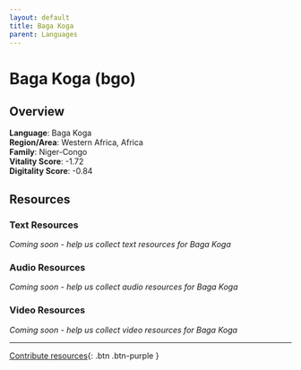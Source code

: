 ```yaml
---
layout: default
title: Baga Koga
parent: Languages
---
```


# Baga Koga (bgo)

## Overview

**Language**: Baga Koga  
**Region/Area**: Western Africa, Africa  
**Family**: Niger-Congo  
**Vitality Score**: -1.72  
**Digitality Score**: -0.84  

## Resources

### Text Resources
*Coming soon - help us collect text resources for Baga Koga*

### Audio Resources
*Coming soon - help us collect audio resources for Baga Koga*

### Video Resources
*Coming soon - help us collect video resources for Baga Koga*

---

[Contribute resources](https://fairtrain.github.io/){: .btn .btn-purple }

